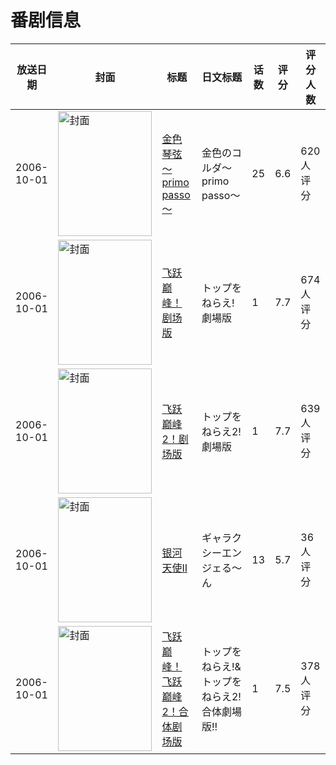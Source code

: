 # 番剧信息

|放送日期|封面|标题|日文标题|话数|评分|评分人数|
|---|---|---|---|---|---|---|
|2006-10-01|<img src="//lain.bgm.tv/pic/cover/c/1f/36/1985_5zfYn.jpg" alt="封面" style="width:150px;height:200px;object-fit:cover;">|[金色琴弦～primo passo～](https://bangumi.tv/subject/1985)|金色のコルダ〜primo passo〜|25|6.6|620人评分|
|2006-10-01|<img src="//lain.bgm.tv/pic/cover/c/07/7f/5997_68p6F.jpg" alt="封面" style="width:150px;height:200px;object-fit:cover;">|[飞跃巅峰！剧场版](https://bangumi.tv/subject/5997)|トップをねらえ! 劇場版|1|7.7|674人评分|
|2006-10-01|<img src="//lain.bgm.tv/pic/cover/c/b9/8a/5998_N5Mnt.jpg" alt="封面" style="width:150px;height:200px;object-fit:cover;">|[飞跃巅峰2！剧场版](https://bangumi.tv/subject/5998)|トップをねらえ2! 劇場版|1|7.7|639人评分|
|2006-10-01|<img src="//lain.bgm.tv/pic/cover/c/f1/38/35321_1tBt5.jpg" alt="封面" style="width:150px;height:200px;object-fit:cover;">|[银河天使II](https://bangumi.tv/subject/35321)|ギャラクシーエンジェる～ん|13|5.7|36人评分|
|2006-10-01|<img src="//lain.bgm.tv/pic/cover/c/b9/b5/57105_b467o.jpg" alt="封面" style="width:150px;height:200px;object-fit:cover;">|[飞跃巅峰！飞跃巅峰2！合体剧场版](https://bangumi.tv/subject/57105)|トップをねらえ!&トップをねらえ2! 合体劇場版!!|1|7.5|378人评分|
